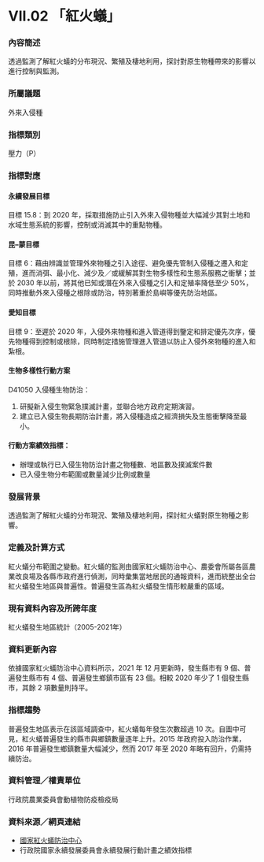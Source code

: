 # VII.02 「紅火蟻」

<script type="text/javascript" src="http://cdn.mathjax.org/mathjax/latest/MathJax.js?config=TeX-AMS-MML_HTMLorMML"></script>

### 內容簡述
透過監測了解紅火蟻的分布現況、繁殖及棲地利用，探討對原生物種帶來的影響以進行控制與監測。

### 所屬議題
外來入侵種
### 指標類別
壓力（P）
### 指標對應
#### 永續發展目標
目標 15.8：到 2020 年，採取措施防止引入外來入侵物種並大幅減少其對土地和水域生態系統的影響，控制或消滅其中的重點物種。
#### 昆–蒙目標
目標 6：藉由辨識並管理外來物種之引入途徑、避免優先管制入侵種之遷入和定殖，進而消弭、最小化、減少及／或緩解其對生物多樣性和生態系服務之衝擊；並於 2030 年以前，將其他已知或潛在外來入侵種之引入和定殖率降低至少 50%，同時推動外來入侵種之根除或防治，特別著重於島嶼等優先防治地區。 <br>
#### 愛知目標
目標 9：至遲於 2020 年，入侵外來物種和進入管道得到鑒定和排定優先次序，優先物種得到控制或根除，同時制定措施管理進入管道以防止入侵外來物種的進入和紮根。
#### 生物多樣性行動方案
D41050 入侵種生物防治：
1. 研擬新入侵生物緊急撲滅計畫，並聯合地方政府定期演習。
2. 建立已入侵生物長期防治計畫，將入侵種造成之經濟損失及生態衝擊降至最小。
#### 行動方案績效指標：
* 辦理或執行已入侵生物防治計畫之物種數、地區數及撲滅案件數
* 已入侵生物分布範圍或數量減少比例或數量
### 發展背景
透過監測了解紅火蟻的分布現況、繁殖及棲地利用，探討紅火蟻對原生物種之影響。
### 定義及計算方式
紅火蟻分布範圍之變動。紅火蟻的監測由國家紅火蟻防治中心、農委會所屬各區農業改良場及各縣市政府進行偵測，同時彙集當地居民的通報資料，進而統整出全台紅火蟻發生地區與普遍性。普遍發生區為紅火蟻發生情形較嚴重的區域。
### 現有資料內容及所跨年度
紅火蟻發生地區統計（2005-2021年）
### 資料更新內容
依據國家紅火蟻防治中心資料所示，2021 年 12 月更新時，發生縣市有 9 個、普遍發生縣市有 4 個、普遍發生鄉鎮市區有 23 個。相較 2020 年少了 1 個發生縣市，其餘 2 項數量則持平。
### 指標趨勢
普遍發生地區表示在該區域調查中，紅火蟻每年發生次數超過 10 次。自圖中可見，紅火蟻普遍發生的縣市與鄉鎮數量逐年上升。2015 年政府投入防治作業，2016 年普遍發生鄉鎮數量大幅減少，然而 2017 年至 2020 年略有回升，仍需持續防治。
### 資料管理／權責單位
行政院農業委員會動植物防疫檢疫局
### 資料來源／網頁連結
* [國家紅火蟻防治中心](https://fireant.baphiq.gov.tw/RedFireAnt/Download)
* 行政院國家永續發展委員會永續發展行動計畫之績效指標
